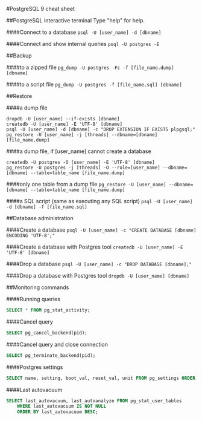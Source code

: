 #PostgreSQL 9 cheat sheet


##PostgreSQL interactive terminal
Type "help" for help.

####Connect to a database
`psql -U [user_name] -d [dbname]`

####Connect and show internal queries
`psql -U postgres -E`


##Backup

####to a zipped file
`pg_dump -U postgres -Fc -f [file_name.dump] [dbname]`

####to a script file
`pg_dump -U postgres -f [file_name.sql] [dbname]`


##Restore

####a dump file
```
dropdb -U [user_name] --if-exists [dbname]
createdb -U [user_name] -E 'UTF-8' [dbname]
psql -U [user_name] -d [dbname] -c "DROP EXTENSION IF EXISTS plpgsql;"
pg_restore -U [user_name] -j [threads] --dbname=[dbname] [file_name.dump]
```

####a dump file, if [user_name] cannot create a database
```
createdb -U postgres -O [user_name] -E 'UTF-8' [dbname]
pg_restore -U postgres -j [threads] -O --role=[user_name] --dbname=[dbname] --table=table_name [file_name.dump]
```

####only one table from a dump file
`pg_restore -U [user_name] --dbname=[dbname] --table=table_name [file_name.dump]`

####a SQL script (same as executing any SQL script)
`psql -U [user_name] -d [dbname] -f [file_name.sql]`


##Database administration

####Create a database
`psql -U [user_name] -c "CREATE DATABASE [dbname] ENCODING 'UTF-8';"`

####Create a database with Postgres tool
`createdb -U [user_name] -E 'UTF-8' [dbname]`

####Drop a database
`psql -U [user_name] -c "DROP DATABASE [dbname];"`

####Drop a database with Postgres tool
`dropdb -U [user_name] [dbname]`


##Monitoring commands

####Running queries
```SQL
SELECT * FROM pg_stat_activity;
```

####Cancel query
```SQL
SELECT pg_cancel_backend(pid);
```

####Cancel query and close connection
```SQL
SELECT pg_terminate_backend(pid);
```

####Postgres settings
```SQL
SELECT name, setting, boot_val, reset_val, unit FROM pg_settings ORDER BY name;
```

####Last autovacuum
```SQL
SELECT last_autovacuum, last_autoanalyze FROM pg_stat_user_tables
    WHERE last_autovacuum IS NOT NULL
    ORDER BY last_autovacuum DESC;
```

